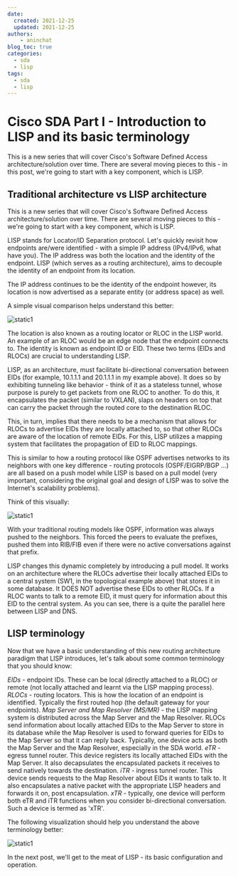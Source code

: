 ```yaml
---
date:
  created: 2021-12-25
  updated: 2021-12-25
authors:
    - aninchat
blog_toc: true
categories:
  - sda
  - lisp
tags:
  - sda
  - lisp
---
```

# Cisco SDA Part I - Introduction to LISP and its basic terminology
This is a new series that will cover Cisco's Software Defined Access architecture/solution over time. There are several moving pieces to this - in this post, we're going to start with a key component, which is LISP.

## Traditional architecture vs LISP architecture

This is a new series that will cover Cisco's Software Defined Access architecture/solution over time. There are several moving pieces to this - we're going to start with a key component, which is LISP. 

LISP stands for Locator/ID Separation protocol. Let's quickly revisit how endpoints are/were identified - with a simple IP address (IPv4/IPv6, what have you). The IP address was both the location and the identity of the endpoint. LISP (which serves as a routing architecture), aims to decouple the identity of an endpoint from its location. 

The IP address continues to be the identity of the endpoint however, its location is now advertised as a separate entity (or address space) as well. 

A simple visual comparison helps understand this better:

![static1](/static/images/cisco/sda_1/lisp1.jpg)

<!-- more -->

The location is also known as a routing locator or RLOC in the LISP world. An example of an RLOC would be an edge node that the endpoint connects to. The identity is known as endpoint ID or EID. These two terms (EIDs and RLOCs) are crucial to understanding LISP. 

LISP, as an architecture, must facilitate bi-directional conversation between EIDs (for example, 10.1.1.1 and 20.1.1.1 in my example above). It does so by exhibiting tunneling like behavior - think of it as a stateless tunnel, whose purpose is purely to get packets from one RLOC to another. To do this, it encapsulates the packet (similar to VXLAN), slaps on headers on top that can carry the packet through the routed core to the destination RLOC.

This, in turn, implies that there needs to be a mechanism that allows for RLOCs to advertise EIDs they are locally attached to, so that other RLOCs are aware of the location of remote EIDs. For this, LISP utilizes a mapping system that facilitates the propagation of EID to RLOC mappings. 

This is similar to how a routing protocol like OSPF advertises networks to its neighbors with one key difference - routing protocols (OSPF/EIGRP/BGP ...) are all based on a push model while LISP is based on a pull model (very important, considering the original goal and design of LISP was to solve the Internet's scalability problems). 

Think of this visually:


![static1](/static/images/cisco/sda_1/lisp2.jpg)


With your traditional routing models like OSPF, information was always pushed to the neighbors. This forced the peers to evaluate the prefixes, pushed them into RIB/FIB even if there were no active conversations against that prefix. 

LISP changes this dynamic completely by introducing a pull model. It works on an architecture where the RLOCs advertise their locally attached EIDs to a central system (SW1, in the topological example above) that stores it in some database. It DOES NOT advertise these EIDs to other RLOCs. If a RLOC wants to talk to a remote EID, it must query for information about this EID to the central system. As you can see, there is a quite the parallel here between LISP and DNS. 

## LISP terminology

Now that we have a basic understanding of this new routing architecture paradigm that LISP introduces, let's talk about some common terminology that you should know:

*EIDs* - endpoint IDs. These can be local (directly attached to a RLOC) or remote (not locally attached and learnt via the LISP mapping process). 
*RLOCs* - routing locators. This is how the location of an endpoint is identified. Typically the first routed hop (the default gateway for your endpoints). 
*Map Server and Map Resolver (MS/MR)* - the LISP mapping system is distributed across the Map Server and the Map Resolver. RLOCs send information about locally attached EIDs to the Map Server to store in its database while the Map Resolver is used to forward queries for EIDs to the Map Server so that it can reply back. Typically, one device acts as both the Map Server and the Map Resolver, especially in the SDA world. 
*eTR* - egress tunnel router. This device registers its locally attached EIDs with the Map Server. It also decapsulates the encapsulated packets it receives to send natively towards the destination. 
*iTR* - ingress tunnel router. This device sends requests to the Map Resolver about EIDs it wants to talk to. It also encapsulates a native packet with the appropriate LISP headers and forwards it on, post encapsulation.
*xTR* - typically, one device will perform both eTR and iTR functions when you consider bi-directional conversation. Such a device is termed as 'xTR'. 

The following visualization should help you understand the above terminology better:

![static1](/static/images/cisco/sda_1/lisp3.jpg)

In the next post, we'll get to the meat of LISP - its basic configuration and operation.